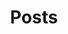 ---
title: Posts
draft: false
# Section you want to display
section: posts # Tobe deprecated
sections: [posts, docs, apps]
# Pages count
count: 8
# Options: card, plain and masonry.
style: card

weight: 2
widget:
  handler: pages

  # Options: sm, md, lg and xl. Default is md.
  width: lg

  sidebar:
    # Options: left and right. Leave blank to hide.
    position:
    # Options: sm, md, lg and xl. Default is md.
    scale:

  background:
    # Options: primary, secondary, tertiary or any valid color value. Default is primary.
    color:
    image:
    # Options: auto, cover and contain. Default is auto.
    size:
    # Options: center, top, right, bottom, left.
    position:
    # Options: fixed, local, scroll.
    attachment: 
---